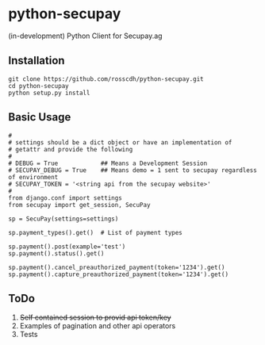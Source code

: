python-secupay
=============

(in-development) Python Client for Secupay.ag


Installation
------------

```
git clone https://github.com/rosscdh/python-secupay.git
cd python-secupay
python setup.py install
```


## Basic Usage

```
#
# settings should be a dict object or have an implementation of
# getattr and provide the following
#
# DEBUG = True            ## Means a Development Session
# SECUPAY_DEBUG = True    ## Means demo = 1 sent to secupay regardless of environment
# SECUPAY_TOKEN = '<string api from the secupay website>'
#
from django.conf import settings
from secupay import get_session, SecuPay

sp = SecuPay(settings=settings)

sp.payment_types().get()  # List of payment types

sp.payment().post(example='test')
sp.payment().status().get()

sp.payment().cancel_preauthorized_payment(token='1234').get()
sp.payment().capture_preauthorized_payment(token='1234').get()
```

ToDo
----

1. ~~Self contained session to provid api token/key~~
2. Examples of pagination and other api operators
3. Tests
